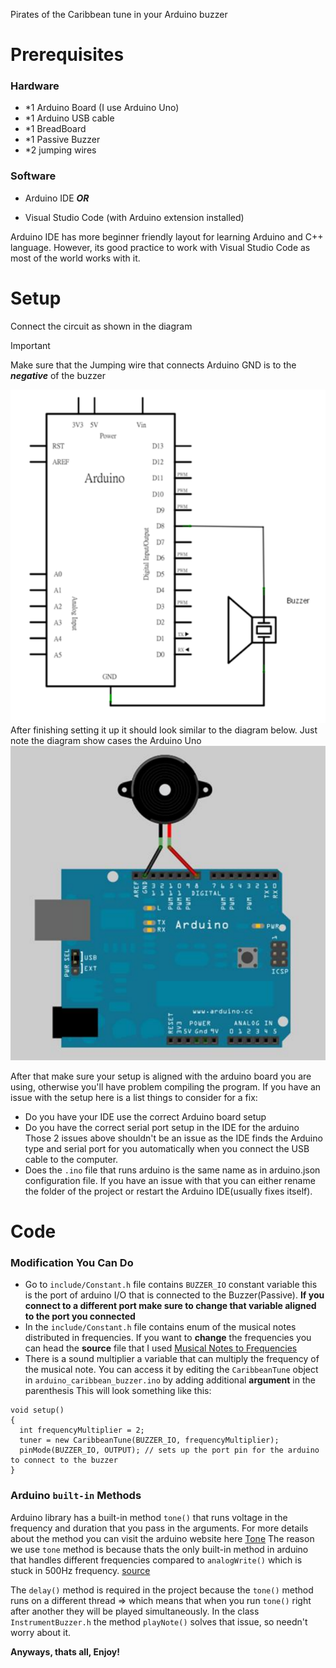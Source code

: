 Pirates of the Caribbean tune in your Arduino buzzer
# Prerequisites

### Hardware
- *1 Arduino Board (I use Arduino Uno)
- *1 Arduino USB cable
- *1 BreadBoard
- *1 Passive Buzzer
- *2 jumping wires

### Software
- Arduino IDE
**_OR_**
* Visual Studio Code (with Arduino extension installed)

Arduino IDE has more beginner friendly layout for learning Arduino and C++ language.
However, its good practice to work with Visual Studio Code as most of the world works with it.

# Setup
Connect the circuit as shown in the diagram
> [!IMPORTANT]
> Make sure that the Jumping wire that connects Arduino GND is to the **_negative_** of the buzzer

![The Circuit diagram of connecting the hardware](assets/circuit_caribbean_buzzer.PNG)
After finishing setting it up it should look similar to the diagram below.
Just note the diagram show cases the Arduino Uno
![The Arduino Circuit Diagram](assets/diagram_caribbean_buzzer.PNG)

After that make sure your setup is aligned with the arduino board you are using, otherwise you'll have problem compiling the program.
If you have an issue with the setup here is a list things to consider for a fix:
- Do you have your IDE use the correct Arduino board setup
- Do you have the correct serial port setup in the IDE for the arduino
Those 2 issues above shouldn't be an issue as the IDE finds the Arduino type and serial port for you automatically when you connect the USB cable to the computer.
- Does the `.ino` file that runs arduino is the same name as in arduino.json configuration file. If you have an issue with that you can either rename the folder of the project or restart the Arduino IDE(usually fixes itself).

# Code
### Modification You Can Do
- Go to `include/Constant.h` file contains `BUZZER_IO` constant variable this is the port of arduino I/O that is connected to the Buzzer(Passive). **If you connect to a different port make sure to change that variable aligned to the port you connected**
- In the `include/Constant.h` file contains enum of the musical notes distributed in frequencies. If you want to **change** the frequencies you can head the __source__ file that I used [Musical Notes to Frequencies](https://pages.mtu.edu/~suits/notefreqs.html)
- There is a sound multiplier a variable that can multiply the frequency of the musical note. You can access it by editing the `CaribbeanTune` object in `arduino_caribbean_buzzer.ino` by adding additional __argument__ in the parenthesis
This will look something like this:
```
void setup()
{
  int frequencyMultiplier = 2;
  tuner = new CaribbeanTune(BUZZER_IO, frequencyMultiplier);
  pinMode(BUZZER_IO, OUTPUT); // sets up the port pin for the arduino to connect to the buzzer
}
```
### Arduino `built-in` Methods
Arduino library has a built-in method `tone()` that runs voltage in the frequency and duration that you pass in the arguments.
For more details about the method you can visit the arduino website here [Tone](https://www.arduino.cc/reference/en/language/functions/advanced-io/tone/)
The reason we use `tone` method is because thats the only built-in method in arduino that handles different frequencies compared to `analogWrite()` which is stuck in 500Hz frequency. [source](https://docs.arduino.cc/learn/microcontrollers/analog-output/)

The `delay()` method is required in the project because the `tone()` method runs on a different thread => which means that when you run `tone()` right after another they will be played simultaneously.
In the class `InstrumentBuzzer.h` the method `playNote()` solves that issue, so needn't worry about it.

**Anyways, thats all, Enjoy!**